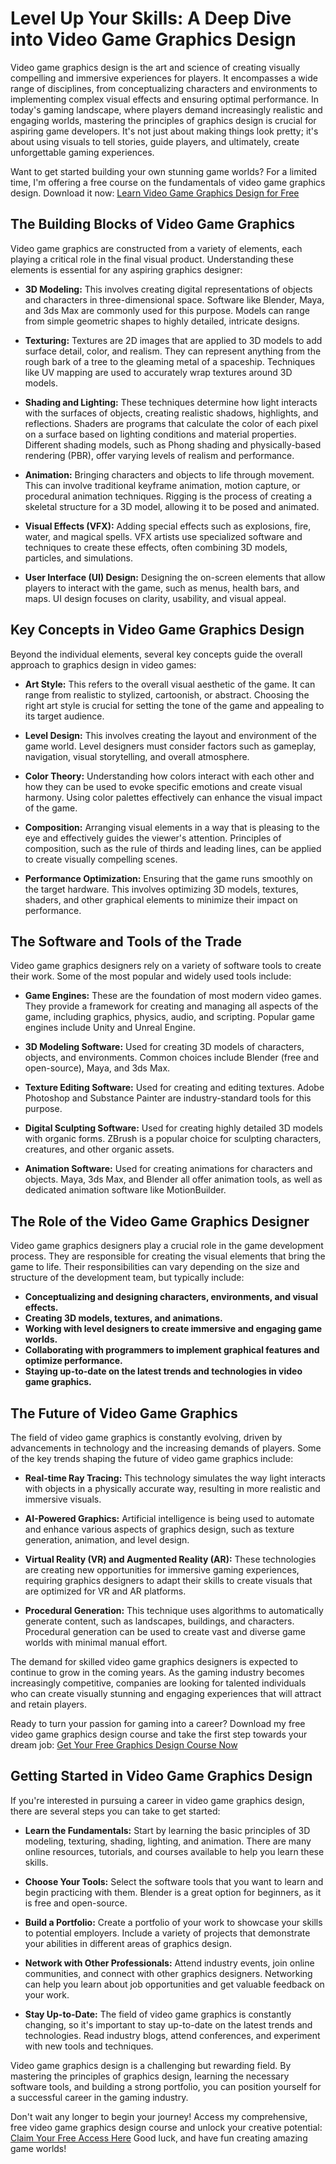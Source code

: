 # Level Up Your Skills: A Deep Dive into Video Game Graphics Design

Video game graphics design is the art and science of creating visually compelling and immersive experiences for players. It encompasses a wide range of disciplines, from conceptualizing characters and environments to implementing complex visual effects and ensuring optimal performance. In today's gaming landscape, where players demand increasingly realistic and engaging worlds, mastering the principles of graphics design is crucial for aspiring game developers. It's not just about making things look pretty; it's about using visuals to tell stories, guide players, and ultimately, create unforgettable gaming experiences.

Want to get started building your own stunning game worlds?  For a limited time, I'm offering a free course on the fundamentals of video game graphics design.  Download it now: [Learn Video Game Graphics Design for Free](https://udemywork.com/video-game-graphics-design)

## The Building Blocks of Video Game Graphics

Video game graphics are constructed from a variety of elements, each playing a critical role in the final visual product. Understanding these elements is essential for any aspiring graphics designer:

*   **3D Modeling:** This involves creating digital representations of objects and characters in three-dimensional space. Software like Blender, Maya, and 3ds Max are commonly used for this purpose. Models can range from simple geometric shapes to highly detailed, intricate designs.

*   **Texturing:** Textures are 2D images that are applied to 3D models to add surface detail, color, and realism. They can represent anything from the rough bark of a tree to the gleaming metal of a spaceship. Techniques like UV mapping are used to accurately wrap textures around 3D models.

*   **Shading and Lighting:** These techniques determine how light interacts with the surfaces of objects, creating realistic shadows, highlights, and reflections. Shaders are programs that calculate the color of each pixel on a surface based on lighting conditions and material properties. Different shading models, such as Phong shading and physically-based rendering (PBR), offer varying levels of realism and performance.

*   **Animation:** Bringing characters and objects to life through movement. This can involve traditional keyframe animation, motion capture, or procedural animation techniques. Rigging is the process of creating a skeletal structure for a 3D model, allowing it to be posed and animated.

*   **Visual Effects (VFX):** Adding special effects such as explosions, fire, water, and magical spells. VFX artists use specialized software and techniques to create these effects, often combining 3D models, particles, and simulations.

*   **User Interface (UI) Design:** Designing the on-screen elements that allow players to interact with the game, such as menus, health bars, and maps. UI design focuses on clarity, usability, and visual appeal.

## Key Concepts in Video Game Graphics Design

Beyond the individual elements, several key concepts guide the overall approach to graphics design in video games:

*   **Art Style:** This refers to the overall visual aesthetic of the game. It can range from realistic to stylized, cartoonish, or abstract. Choosing the right art style is crucial for setting the tone of the game and appealing to its target audience.

*   **Level Design:** This involves creating the layout and environment of the game world. Level designers must consider factors such as gameplay, navigation, visual storytelling, and overall atmosphere.

*   **Color Theory:** Understanding how colors interact with each other and how they can be used to evoke specific emotions and create visual harmony. Using color palettes effectively can enhance the visual impact of the game.

*   **Composition:** Arranging visual elements in a way that is pleasing to the eye and effectively guides the viewer's attention. Principles of composition, such as the rule of thirds and leading lines, can be applied to create visually compelling scenes.

*   **Performance Optimization:** Ensuring that the game runs smoothly on the target hardware. This involves optimizing 3D models, textures, shaders, and other graphical elements to minimize their impact on performance.

## The Software and Tools of the Trade

Video game graphics designers rely on a variety of software tools to create their work. Some of the most popular and widely used tools include:

*   **Game Engines:** These are the foundation of most modern video games. They provide a framework for creating and managing all aspects of the game, including graphics, physics, audio, and scripting. Popular game engines include Unity and Unreal Engine.

*   **3D Modeling Software:** Used for creating 3D models of characters, objects, and environments. Common choices include Blender (free and open-source), Maya, and 3ds Max.

*   **Texture Editing Software:** Used for creating and editing textures. Adobe Photoshop and Substance Painter are industry-standard tools for this purpose.

*   **Digital Sculpting Software:** Used for creating highly detailed 3D models with organic forms. ZBrush is a popular choice for sculpting characters, creatures, and other organic assets.

*   **Animation Software:** Used for creating animations for characters and objects. Maya, 3ds Max, and Blender all offer animation tools, as well as dedicated animation software like MotionBuilder.

## The Role of the Video Game Graphics Designer

Video game graphics designers play a crucial role in the game development process. They are responsible for creating the visual elements that bring the game to life. Their responsibilities can vary depending on the size and structure of the development team, but typically include:

*   **Conceptualizing and designing characters, environments, and visual effects.**
*   **Creating 3D models, textures, and animations.**
*   **Working with level designers to create immersive and engaging game worlds.**
*   **Collaborating with programmers to implement graphical features and optimize performance.**
*   **Staying up-to-date on the latest trends and technologies in video game graphics.**

## The Future of Video Game Graphics

The field of video game graphics is constantly evolving, driven by advancements in technology and the increasing demands of players. Some of the key trends shaping the future of video game graphics include:

*   **Real-time Ray Tracing:** This technology simulates the way light interacts with objects in a physically accurate way, resulting in more realistic and immersive visuals.

*   **AI-Powered Graphics:** Artificial intelligence is being used to automate and enhance various aspects of graphics design, such as texture generation, animation, and level design.

*   **Virtual Reality (VR) and Augmented Reality (AR):** These technologies are creating new opportunities for immersive gaming experiences, requiring graphics designers to adapt their skills to create visuals that are optimized for VR and AR platforms.

*   **Procedural Generation:** This technique uses algorithms to automatically generate content, such as landscapes, buildings, and characters. Procedural generation can be used to create vast and diverse game worlds with minimal manual effort.

The demand for skilled video game graphics designers is expected to continue to grow in the coming years. As the gaming industry becomes increasingly competitive, companies are looking for talented individuals who can create visually stunning and engaging experiences that will attract and retain players.

Ready to turn your passion for gaming into a career?  Download my free video game graphics design course and take the first step towards your dream job: [Get Your Free Graphics Design Course Now](https://udemywork.com/video-game-graphics-design)

## Getting Started in Video Game Graphics Design

If you're interested in pursuing a career in video game graphics design, there are several steps you can take to get started:

*   **Learn the Fundamentals:** Start by learning the basic principles of 3D modeling, texturing, shading, lighting, and animation. There are many online resources, tutorials, and courses available to help you learn these skills.

*   **Choose Your Tools:** Select the software tools that you want to learn and begin practicing with them. Blender is a great option for beginners, as it is free and open-source.

*   **Build a Portfolio:** Create a portfolio of your work to showcase your skills to potential employers. Include a variety of projects that demonstrate your abilities in different areas of graphics design.

*   **Network with Other Professionals:** Attend industry events, join online communities, and connect with other graphics designers. Networking can help you learn about job opportunities and get valuable feedback on your work.

*   **Stay Up-to-Date:** The field of video game graphics is constantly changing, so it's important to stay up-to-date on the latest trends and technologies. Read industry blogs, attend conferences, and experiment with new tools and techniques.

Video game graphics design is a challenging but rewarding field. By mastering the principles of graphics design, learning the necessary software tools, and building a strong portfolio, you can position yourself for a successful career in the gaming industry.

Don't wait any longer to begin your journey! Access my comprehensive, free video game graphics design course and unlock your creative potential: [Claim Your Free Access Here](https://udemywork.com/video-game-graphics-design) Good luck, and have fun creating amazing game worlds!
